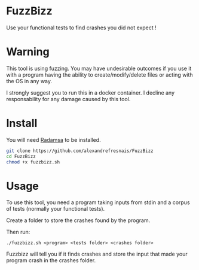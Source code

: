# FuzzBizz
Use your functional tests to find crashes you did not expect !

# Warning

This tool is using fuzzing.
You may have undesirable outcomes if you use it with a program having the ability to create/modify/delete files or acting with the OS in any way.

I strongly suggest you to run this in a docker container.
I decline any responsability for any damage caused by this tool.

# Install

You will need [Radamsa](https://gitlab.com/akihe/radamsa) to be installed.

```bash
git clone https://github.com/alexandrefresnais/FuzzBizz
cd FuzzBizz
chmod +x fuzzbizz.sh
```

# Usage

To use this tool, you need a program taking inputs from stdin and a corpus of tests (normally your functional tests).

Create a folder to store the crashes found by the program.

Then run:
```
./fuzzbizz.sh <program> <tests folder> <crashes folder>
```

Fuzzbizz will tell you if it finds crashes and store the input that made your program crash in the crashes folder.
